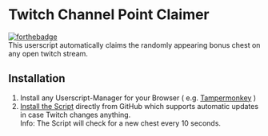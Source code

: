 # Twitch Channel Point Claimer
[![forthebadge](https://forthebadge.com/images/badges/made-with-javascript.svg)](https://forthebadge.com)  
This userscript automatically claims the randomly appearing bonus chest on any open twitch stream.

## Installation
1. Install any Userscript-Manager for your Browser ( e.g. [Tampermonkey](https://www.tampermonkey.net/) )  
2. [Install the Script](https://github.com/IceQ1337/TwitchChannelPointClaimer/raw/master/TwitchChannelPointClaimer.user.js) directly from GitHub which supports automatic updates in case Twitch changes anything.  
  Info: The Script will check for a new chest every 10 seconds.
